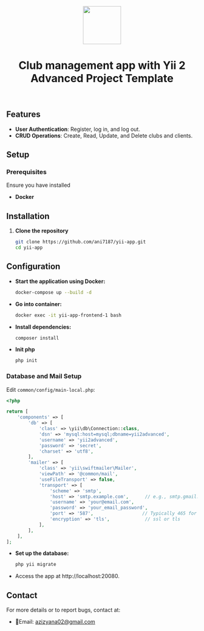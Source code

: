 <p align="center">
    <a href="https://github.com/yiisoft" target="_blank">
        <img src="https://avatars0.githubusercontent.com/u/993323" height="100px">
    </a>
    <h1 align="center">Club management app with Yii 2 Advanced Project Template</h1>
    <br>
</p>


## Features

- **User Authentication**: Register, log in, and log out.
- **CRUD Operations**: Create, Read, Update, and Delete clubs and clients.

## Setup

### Prerequisites
Ensure you have installed
- **Docker**

## Installation

1. **Clone the repository**
   ```bash
   git clone https://github.com/ani7187/yii-app.git
   cd yii-app

## Configuration

- **Start the application using Docker:**
    ```bash 
    docker-compose up --build -d
- **Go into container:**
    ```bash
    docker exec -it yii-app-frontend-1 bash
- **Install dependencies:**
    ```bash
    composer install
- **Init php**
    ```bash
    php init

### Database and Mail Setup

Edit `common/config/main-local.php`:

```php
<?php

return [
    'components' => [
        'db' => [
            'class' => \yii\db\Connection::class,
            'dsn' => 'mysql:host=mysql;dbname=yii2advanced',
            'username' => 'yii2advanced',
            'password' => 'secret',
            'charset' => 'utf8',
        ],
        'mailer' => [
            'class' => 'yii\swiftmailer\Mailer',
            'viewPath' => '@common/mail',
            'useFileTransport' => false,
            'transport' => [
                'scheme' => 'smtp',
                'host' => 'smtp.example.com',      // e.g., smtp.gmail.com
                'username' => 'your@email.com',
                'password' => 'your_email_password',
                'port' => '587',                  // Typically 465 for SSL, 587 for TLS
                'encryption' => 'tls',             // ssl or tls
            ],
        ],
    ],
];
```

- **Set up the database:**
    ```bash
    php yii migrate
- Access the app at http://localhost:20080.

## Contact
For more details or to report bugs, contact at:
- 📧Email: azizyana02@gmail.com

